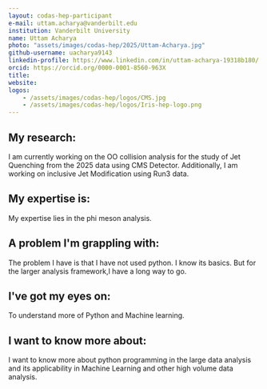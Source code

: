 ```yaml
---
layout: codas-hep-participant
e-mail: uttam.acharya@vanderbilt.edu
institution: Vanderbilt University
name: Uttam Acharya
photo: "assets/images/codas-hep/2025/Uttam-Acharya.jpg"
github-username: uacharya9143
linkedin-profile: https://www.linkedin.com/in/uttam-acharya-19318b180/
orcid: https://orcid.org/0000-0001-8560-963X
title:
website:
logos:
    - /assets/images/codas-hep/logos/CMS.jpg
    - /assets/images/codas-hep/logos/Iris-hep-logo.png
---
```


## My research:
I am currently working on the OO collision analysis for the study of Jet Quenching from the 2025 data using CMS Detector. Additionally, I am working on inclusive Jet Modification using Run3 data.

## My expertise is:
My expertise lies in the phi meson analysis.

## A problem I'm grappling with:
The problem I have is that I have not used python. I know its basics. But for the larger analysis framework,I have a long way to go.

## I've got my eyes on:
To understand more of Python and Machine learning.

## I want to know more about:
I want to know more about python programming in the large data analysis and its applicability in Machine Learning and other high volume data analysis.

